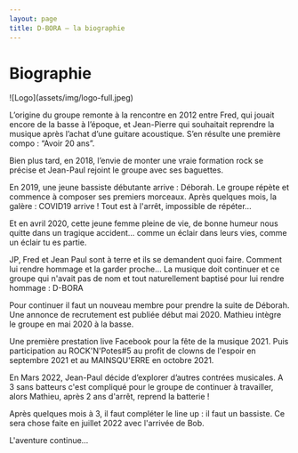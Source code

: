```yaml
---
layout: page
title: D-BORA — la biographie
---
```


# Biographie

<div class="row mt-5">
<div class="col-12 col-md-6 offset-md-3" markdown="1">

<div class="text-center" markdown="1">
![Logo](assets/img/logo-full.jpeg)
</div>

L’origine du groupe remonte à la rencontre en 2012 entre Fred, qui jouait encore de la basse à l’époque, et Jean-Pierre qui souhaitait reprendre la musique après l’achat d’une guitare acoustique.
S’en résulte une première compo : “Avoir 20 ans”.

Bien plus tard, en 2018, l’envie de monter une vraie formation rock se précise et Jean-Paul rejoint le groupe avec ses baguettes.

En 2019, une jeune bassiste débutante arrive : Déborah. Le groupe répète et commence à composer ses premiers morceaux. Après quelques mois, la galère : COVID19 arrive ! Tout est à l'arrêt, impossible de répéter…

Et en avril 2020, cette jeune femme pleine de vie, de bonne humeur nous quitte dans un tragique accident… comme un éclair dans leurs vies, comme un éclair tu es partie.

JP, Fred et Jean Paul sont à terre et ils se demandent quoi faire. Comment lui rendre hommage et la garder proche…
La musique doit continuer et ce groupe qui n'avait pas de nom et tout naturellement baptisé pour lui rendre hommage : D-BORA

Pour continuer il faut un nouveau membre pour prendre la suite de Déborah.
Une annonce de recrutement est publiée début mai 2020. Mathieu intègre le groupe en mai 2020 à la basse.

Une première prestation live Facebook pour la fête de la musique 2021. Puis participation au ROCK'N'Potes#5 au profit de clowns de l'espoir en septembre 2021 et au MAINSQU'ERRE en octobre 2021.

En Mars 2022, Jean-Paul décide d’explorer d’autres contrées musicales.
A 3 sans batteurs c'est compliqué pour le groupe de continuer à travailler, alors Mathieu, après 2 ans d'arrêt, reprend la batterie !

Après quelques mois à 3, il faut compléter le line up : il faut un bassiste.
Ce sera chose faite en juillet 2022 avec l'arrivée de Bob.

L'aventure continue…

</div>
</div>
